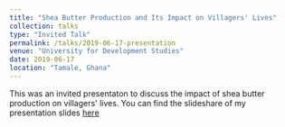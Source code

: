 ```yaml
---
title: "Shea Butter Production and Its Impact on Villagers' Lives"
collection: talks
type: "Invited Talk"
permalink: /talks/2019-06-17-presentation
venue: "University for Development Studies"
date: 2019-06-17
location: "Tamale, Ghana"
---
```


This was an invited presentaton to discuss the impact of shea butter production on villagers' lives. You can find the slideshare of my presentation slides [here](https://www.slideshare.net/AfishataMAbujaja/role-of-shea-butter-to-villagers-by-afishata-abujaja1pdf)
